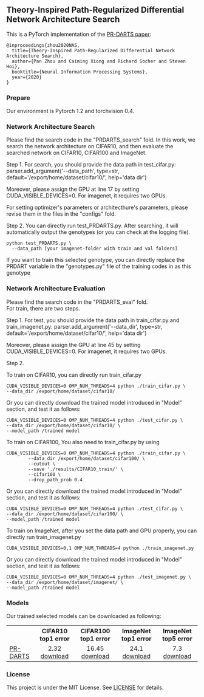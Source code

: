 ## Theory-Inspired Path-Regularized Differential Network Architecture Search

This is a PyTorch implementation of the [PR-DARTS paper](https://arxiv.org/pdf/2006.16537.pdf):
```
@inproceedings{zhou2020NAS,
  title={Theory-Inspired Path-Regularized Differential Network Architecture Search},
  author={Pan Zhou and Caiming Xiong and Richard Socher and Steven Hoi},
  booktitle={Neural Information Processing Systems},
  year={2020}
}
```
### Prepare
Our environment is Pytorch 1.2 and torchvision 0.4. 

### Network Architecture Search
Please find the search code in the "PRDARTS_search" fold. In this work, we search the network architecture on CIFAR10, and then evaluate the searched network on CIFAR10, CIFAR100 and ImageNet.


Step 1.
For search, you should provide the data path in test_cifar.py:
parser.add_argument('--data_path', type=str, default='/export/home/dataset/cifar10/', help='data dir')

Moreover, please assign the GPU at line 17 by setting CUDA_VISIBLE_DEVICES=0. For imagenet, it requires
two GPUs.

For setting optimizer's parameters or architecthure's parameters, please revise them in the files in the "configs" fold.

Step 2.
You can directly run test_PRDARTS.py. After searching, it will automatically output the genotypes (or you can check at the logging file).


```
python test_PRDARTS.py \
  --data_path [your imagenet-folder with train and val folders]
```

If you want to train this selected  genotype, you can directly replace the PRDART variable in the "genotypes.py" file of the training codes in  as this genotype

### Network Architecture Evaluation
Please find the search code in the "PRDARTS_eval" fold.  
For train, there are two steps.

Step 1.
For test, you should provide the data path in train_cifar.py and train_imagenet.py:
parser.add_argument('--data_dir', type=str, default='/export/home/dataset/cifar10/', help='data dir')

Moreover, please assign the GPU at line 45 by setting CUDA_VISIBLE_DEVICES=0. For imagenet, it requires
two GPUs.

Step 2.

To train on CIFAR10, you can directly run train_cifar.py
```
CUDA_VISIBLE_DEVICES=0 OMP_NUM_THREADS=4 python ./train_cifar.py \
--data_dir /export/home/dataset/cifar10/ 
```
Or you can directly download the trained model introduced in "Model" section, and test it as follows:
```
CUDA_VISIBLE_DEVICES=0 OMP_NUM_THREADS=4 python ./test_cifar.py \
--data_dir /export/home/dataset/cifar10/ \
--model_path /trained model
```

To train on CIFAR100, You also need to train_cifar.py by using
```
CUDA_VISIBLE_DEVICES=0 OMP_NUM_THREADS=4 python ./train_cifar.py \
        --data_dir /export/home/dataset/cifar100/ \
        --cutout \
        --save './results/CIFAR10_train/' \
        --cifar100 \
        --drop_path_prob 0.4
```
Or you can directly download the trained model introduced in "Model" section, and test it as follows:
```
CUDA_VISIBLE_DEVICES=0 OMP_NUM_THREADS=4 python ./test_cifar.py \
--data_dir /export/home/dataset/cifar100/ \
--model_path /trained model
```

To train on ImageNet, after you set the data path and GPU properly, you can directly run train_imagenet.py
```
CUDA_VISIBLE_DEVICES=0,1 OMP_NUM_THREADS=4 python ./train_imagenet.py 
```
Or you can directly download the trained model introduced in "Model" section, and test it as follows:
```
CUDA_VISIBLE_DEVICES=0 OMP_NUM_THREADS=4 python ./test_imagenet.py \
--data_dir /export/home/dataset/imagenet/ \
--model_path /trained model
```

### Models

Our trained selected models can be downloaded as following:
<table><tbody>
<!-- START TABLE -->
<!-- TABLE HEADER -->
<th valign="bottom"></th>
<th valign="bottom">CIFAR10 top1 error</th>
<th valign="bottom">CIFAR100 top1 error</th>
<th valign="bottom">ImageNet top1 error</th>
<th valign="bottom">ImageNet top5 error</th>
<!-- TABLE BODY -->
<tr><td align="left"><a href="https://arxiv.org/pdf/2006.16537.pdf">PR-DARTS</a></td>
<td align="center">2.32 <a href="https://storage.googleapis.com/sfr-prdarts-research/PR-DARTS/CIFAR10_model.pt">download</a></td>
<td align="center">16.45 <a href="https://storage.googleapis.com/sfr-prdarts-research/PR-DARTS/CIFAR100_model.pt">download</a></td>
<td align="center">24.1 <a href="https://storage.googleapis.com/sfr-prdarts-research/PR-DARTS/ImageNet_model.pt">download</a></td>
<td align="center">7.3 <a href="https://storage.googleapis.com/sfr-prdarts-research/PR-DARTS/ImageNet_model.pt">download</a></td>
</tr>
</tbody></table>



### License

This project is under the MIT License. See [LICENSE](LICENSE) for details.

